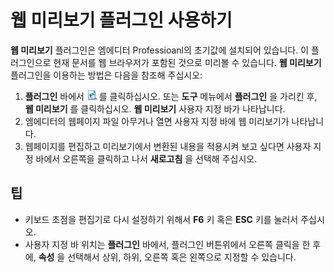 # 웹 미리보기 플러그인 사용하기

**웹 미리보기** 플러그인은 엠에디터 Professioanl의 초기값에 설치되어 있습니다.
이 플러그인으로 현재 문서를 웹 브라우저가 포함된 것으로 미리볼 수 있습니다.
**웹 미리보기** 플러그인을 이용하는 방법은 다음을 참조해 주십시오:

1. **플러그인** 바에서
![Web Preview](../../images/plugin_webpreview.png) 를 클릭하십시오.
또는 **도구** 메뉴에서 **플러그인** 을 가리킨 후, **웹 미리보기** 를 클릭하십시오.
**웹 미리보기** 사용자 지정 바가 나타납니다.
2. 엠에디터의 웹페이지 파일 아무거나 열면 사용자 지정 바에 웹 미리보기가 나타납니다.
3. 웹페이지를 편집하고 미리보기에서 변환된 내용을 적용시켜 보고 싶다면 사용자 지정 바에서 오른쪽을 클릭하고 나서 **새로고침** 을
선택해 주십시오.

## 팁

- 키보드 초점을 편집기로 다시 설정하기 위해서 **F6** 키 혹은 **ESC** 키를 눌러서 주십시오.
- 사용자 지정 바 위치는 **플러그인** 바에서, 플러그인 버튼위에서 오른쪽 클릭을 한 후에, **속성** 을 선택해서
상위, 하위, 오른쪽 혹은 왼쪽으로 지정할 수 있습니다.
